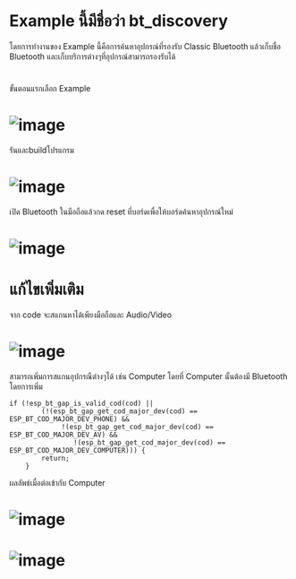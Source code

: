 # Example นี้มีชื่อว่า bt_discovery
โดยการทำงานของ Example นี้คือการค้นหาอุปกรณ์ที่รองรับ Classic Bluetooth แล้วเก็บชื่อ Bluetooth และเก็บบริการต่างๆที่อุปกรณ์สามารถรองรับได้
#
ขั้นตอนแรกเลือก Example
# ![image](https://github.com/user-attachments/assets/51541788-b6c3-4efc-8814-fb5207587706)
รันและbuildโปรแกรม
# ![image](https://github.com/user-attachments/assets/6f330627-c8e4-4938-920a-79dfb118a47a)
เปิด Bluetooth ในมือถือแล้วกด reset ที่บอร์ดเพื่อให้บอร์ดค้นหาอุปกรณ์ใหม่
# ![image](https://github.com/user-attachments/assets/4d7a03c1-7950-46a1-9c6f-da295a321c7d)
# แก้ไขเพิ่มเติม
จาก code จะสแกนหาได้เพียงมือถือและ Audio/Video
# ![image](https://github.com/user-attachments/assets/e205ce98-8b73-44eb-a8a8-a50bc268ae2f)
สามารถเพิ่มการสแกนอุปกรณืต่างๆได้ เช่น Computer โดยที่ Computer นั้นต้องมี Bluetooth โดยการเพิ่ม
```
if (!esp_bt_gap_is_valid_cod(cod) ||
	    (!(esp_bt_gap_get_cod_major_dev(cod) == ESP_BT_COD_MAJOR_DEV_PHONE) &&
             !(esp_bt_gap_get_cod_major_dev(cod) == ESP_BT_COD_MAJOR_DEV_AV) &&
                !(esp_bt_gap_get_cod_major_dev(cod) == ESP_BT_COD_MAJOR_DEV_COMPUTER))) {
        return;
    }
```
ผลลัพธ์เมื่อต่อเข้ากับ Computer
# ![image](https://github.com/user-attachments/assets/d095f2a6-da33-4cc3-8552-e6a242d53473)
# ![image](https://github.com/user-attachments/assets/2c5cdfca-6c58-42b9-bb50-edcf0f7ed77b)
 

